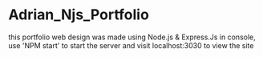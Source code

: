 # Adrian_Njs_Portfolio
this portfolio web design was made using Node.js & Express.Js
in console, use 'NPM start' to start the server and visit localhost:3030 to view the site
